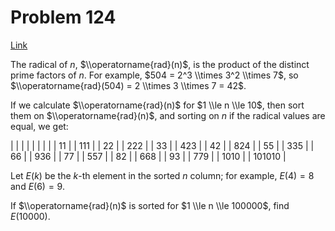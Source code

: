 # Problem 124

[Link](https://projecteuler.net/problem=124)

The radical of $n$, $\\operatorname{rad}(n)$, is the product of the distinct prime factors of $n$. For example, $504 = 2^3 \\times 3^2 \\times 7$, so $\\operatorname{rad}(504) = 2 \\times 3 \\times 7 = 42$.

If we calculate $\\operatorname{rad}(n)$ for $1 \\le n \\le 10$, then sort them on $\\operatorname{rad}(n)$, and sorting on $n$ if the radical values are equal, we get:

|      |  |        |
|      |  |        |
| 11   |  | 111    |
| 22   |  | 222    |
| 33   |  | 423    |
| 42   |  | 824    |
| 55   |  | 335    |
| 66   |  | 936    |
| 77   |  | 557    |
| 82   |  | 668    |
| 93   |  | 779    |
| 1010 |  | 101010 |

Let $E(k)$ be the $k$-th element in the sorted $n$ column; for example, $E(4) = 8$ and $E(6) = 9$.

If $\\operatorname{rad}(n)$ is sorted for $1 \\le n \\le 100000$, find $E(10000)$.